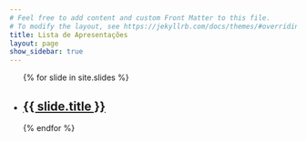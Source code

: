 ```yaml
---
# Feel free to add content and custom Front Matter to this file.
# To modify the layout, see https://jekyllrb.com/docs/themes/#overriding-theme-defaults
title: Lista de Apresentações
layout: page
show_sidebar: true
---
```

<ul>
  {% for slide in site.slides %}
    <li>
      <h2><a href="{{ slide.url }}" target="_blank">{{ slide.title }}</a></h2>
    </li>
  {% endfor %}
</ul>